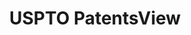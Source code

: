---
layout: default
bigquery: https://console.cloud.google.com/bigquery?p=patents-public-data&d=patentsview&page=dataset
citation: Attribution should be given to PatentsView for use, distribution, or derivative
  works.
code: https://github.com/CSSIP-AIR/PatentsView-Code-Snippets/
contributors: USPTO
cost: None
description: 'PatentsView includes US patent data including raw data (summaries, applications,
  pregrant applications), disambugations of inventors and assignees, and inventor
  gender estimates.  Also foreign priority data, # of figures and sheets, and government
  interest statements.'
documentation: https://patentsview.org/query/builder-faqs
last_edit: Mon, 04 Apr 2022 19:02:57 GMT
location: https://patentsview.org/
maintained_by: USPTO
record_creation_timestamp: 12/2/2020 17:20:46
schema_fields: '[''section_id'', ''rawinventor_id'', ''country'', ''disamb_inventor_id_20191008'',
  ''action_date'', ''field_title'', ''disamb_assignee_id_20190820'', ''num_claims'',
  ''term_extension'', ''male'', ''classification_status'', ''classification_level'',
  ''application_id'', ''dependent'', ''subgroup_id'', ''disamb_assignee_id_20200331'',
  ''type'', ''disamb_assignee_id_20200929'', ''f371_date'', ''mainclass_id'', ''state'',
  ''county'', ''exemplary'', ''_102_date'', ''sequence'', ''main_group'', ''f102_date'',
  ''uuid'', ''relkind'', ''disamb_assignee_id_20191231'', ''lname'', ''category'',
  ''level_one'', ''withdrawn'', ''disamb_assignee_id_20191008'', ''subgroup'', ''contract_award_number'',
  ''lapse_of_patent'', ''term_grant'', ''deceased'', ''symbol_position'', ''num_sheets'',
  ''category_id'', ''ipc_version_indicator'', ''organization'', ''fname'', ''rule_47'',
  ''patent_id'', ''level_two'', ''abstract'', ''variety'', ''disamb_inventor_id_20190312'',
  ''classification_data_source'', ''disamb_inventor_id_20170307'', ''assignee_id'',
  ''disamb_inventor_id_20171003'', ''publication_number'', ''disamb_inventor_id_20181127'',
  ''group_id'', ''disamb_inventor_id_20171226'', ''field_id'', ''num_figures'', ''rawlocation_id'',
  ''_371_date'', ''text'', ''subclass'', ''disamb_assignee_id_20181127'', ''classification_value'',
  ''group'', ''latitude'', ''subclass_id'', ''role'', ''ipc_class'', ''series_code'',
  ''country_transformed'', ''disamb_inventor_id_20200929'', ''disamb_inventor_id_20190820'',
  ''disamb_inventor_id_20200630'', ''disamb_inventor_id_20180528'', ''term_disclaimer'',
  ''name_first'', ''gi_statement'', ''citation_id'', ''longitude'', ''county_fips'',
  ''title'', ''location_id'', ''lawyer_id'', ''name'', ''num'', ''id'', ''status'',
  ''latin_name'', ''level_three'', ''disamb_assignee_id_20200630'', ''disamb_assignee_id_20190312'',
  ''subcategory_id'', ''male_flag'', ''filename'', ''disamb_inventor_id_20191231'',
  ''latlong'', ''reldocno'', ''disamb_inventor_id_20170808'', ''number'', ''city'',
  ''rawassignee_id'', ''disclaimer_date'', ''state_fips'', ''organization_id'', ''inventor_id'',
  ''doc_type'', ''disamb_inventor_id_20200331'', ''section'', ''attribution_status'',
  ''name_last'', ''sector_title'', ''kind'', ''subsection_id'', ''rel_id'', ''designation'',
  ''date'', ''applicant_type'', ''doctype'', ''length'', ''disamb_inventor_id_20201229'']'
shortname: patentsview
tags:
- disambiguation
- United States
- gender
terms_of_use: Creative Commons Attribution 4.0 International License.
timeframe: 1963-1999
title: USPTO PatentsView
uuid: cf1780b1-e265-4e49-8d1d-83b9cfe0fd9a
---